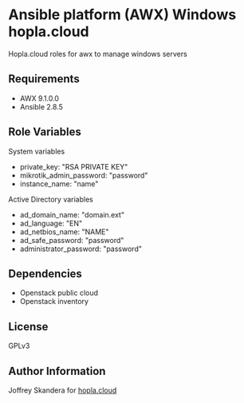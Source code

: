 Ansible platform (AWX) Windows hopla.cloud
=========

Hopla.cloud roles for awx to manage windows servers

Requirements
------------

- AWX 9.1.0.0
- Ansible 2.8.5

Role Variables
--------------

System variables
- private_key: "RSA PRIVATE KEY"
- mikrotik_admin_password: "password"
- instance_name: "name"

Active Directory variables
- ad_domain_name: "domain.ext"
- ad_language: "EN"
- ad_netbios_name: "NAME"
- ad_safe_password: "password"
- administrator_password: "password"


Dependencies
------------

- Openstack public cloud
- Openstack inventory


License
-------

GPLv3

Author Information
------------------

Joffrey Skandera for [hopla.cloud](https://hopla.cloud)
